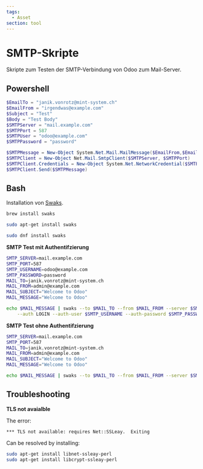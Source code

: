 ```yaml
---
tags:
  - Asset
section: tool
---
```

# SMTP-Skripte

Skripte zum Testen der SMTP-Verbindung von Odoo zum Mail-Server.

## Powershell

```powershell
$EmailTo = "janik.vonrotz@mint-system.ch"
$EmailFrom = "irgendwas@example.com"
$Subject = "Test"
$Body = "Test Body"
$SMTPServer = "mail.example.com"
$SMTPPort = 587
$SMTPUser = "odoo@example.com"
$SMTPPassword = "password"

$SMTPMessage = New-Object System.Net.Mail.MailMessage($EmailFrom,$EmailTo,$Subject,$Body)
$SMTPClient = New-Object Net.Mail.SmtpClient($SMTPServer, $SMTPPort)
$SMTPClient.Credentials = New-Object System.Net.NetworkCredential($SMTPUser, $SMTPPassword);
$SMTPClient.Send($SMTPMessage)
```

## Bash

Installation von [Swaks](https://jetmore.org/john/code/swaks/).

```bash
brew install swaks

sudo apt-get install swaks

sudo dnf install swaks
```

**SMTP Test mit Authentifzierung**

```bash
SMTP_SERVER=mail.example.com
SMTP_PORT=587
SMTP_USERNAME=odoo@example.com
SMTP_PASSWORD=password
MAIL_TO=janik.vonrotz@mint-system.ch
MAIL_FROM=admin@example.com
MAIL_SUBJECT="Welcome to Odoo"
MAIL_MESSAGE="Welcome to Odoo"

echo $MAIL_MESSAGE | swaks --to $MAIL_TO --from $MAIL_FROM --server $SMTP_SERVER --port $SMTP_PORT \
    --auth LOGIN --auth-user $SMTP_USERNAME --auth-password $SMTP_PASSWORD -tls
```

**SMTP Test ohne Authentifzierung**

```bash
SMTP_SERVER=mail.example.com
SMTP_PORT=587
MAIL_TO=janik.vonrotz@mint-system.ch
MAIL_FROM=admin@example.com
MAIL_SUBJECT="Welcome to Odoo"
MAIL_MESSAGE="Welcome to Odoo"

echo $MAIL_MESSAGE | swaks --to $MAIL_TO --from $MAIL_FROM --server $SMTP_SERVER --port $SMTP_PORT -tls
```

## Troubleshooting

**TLS not avaialble**

The error:

```
*** TLS not available: requires Net::SSLeay.  Exiting
```

Can be resolved by installing:

```bash
sudo apt-get install libnet-ssleay-perl
sudo apt-get install libcrypt-ssleay-perl
```
